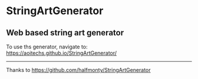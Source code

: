 # StringArtGenerator
## Web based string art generator

To use ths generator, navigate to: 
https://aoitechs.github.io/StringArtGenerator/

---
Thanks to https://github.com/halfmonty/StringArtGenerator
